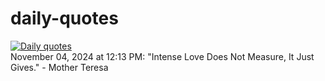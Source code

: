 # daily-quotes
[![Daily quotes](https://github.com/ceepu8/daily-quotes/actions/workflows/daily-quote.yml/badge.svg)](https://github.com/ceepu8/daily-quotes/actions/workflows/daily-quote.yml)<br/>
November 04, 2024 at 12:13 PM: "Intense Love Does Not Measure, It Just Gives." - Mother Teresa

